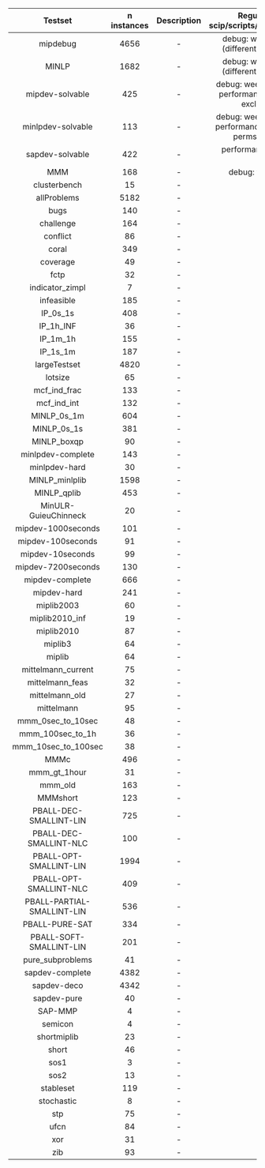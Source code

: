 |      Testset               | n instances | Description |              Regular testing (see scip/scripts/jenkins/*_testruns.sh)              | Remarks |
|:--------------------------:|:-----------:|:-----------:|:----------------------------------------------------------------------------------:|:-------:|
| mipdebug                   |        4656 | -           | debug: weekdays 60s soplex (different settings) and cplex;                         | -       |
| MINLP                      |        1682 | -           | debug: weekdays 60s soplex (different settings) and cplex;                         | -       |
| mipdev-solvable            |         425 | -           | debug: weekends 7200s soplex; performance: saturdays 7200s exclusive M620v3;       | -       |
| minlpdev-solvable          |         113 | -           | debug: weekends 7200s soplex; performance: saturdays 3600s 5 perms exclusive M640; | -       |
| sapdev-solvable            |         422 | -           | performance: sundays 3600s M630v2;                                                 | -       |
| MMM                        |         168 | -           | debug: fiberscip: sundays                                                          | -       |
| clusterbench               |          15 | -           | fridays                                                                            | -       |
| allProblems                |        5182 | -           | -                                                                                  | -       |
| bugs                       |         140 | -           | -                                                                                  | -       |
| challenge                  |         164 | -           | -                                                                                  | -       |
| conflict                   |          86 | -           | -                                                                                  | -       |
| coral                      |         349 | -           | -                                                                                  | -       |
| coverage                   |          49 | -           | -                                                                                  | -       |
| fctp                       |          32 | -           | -                                                                                  | -       |
| indicator_zimpl            |           7 | -           | -                                                                                  | -       |
| infeasible                 |         185 | -           | -                                                                                  | -       |
| IP_0s_1s                   |         408 | -           | -                                                                                  | -       |
| IP_1h_INF                  |          36 | -           | -                                                                                  | -       |
| IP_1m_1h                   |         155 | -           | -                                                                                  | -       |
| IP_1s_1m                   |         187 | -           | -                                                                                  | -       |
| largeTestset               |        4820 | -           | -                                                                                  | -       |
| lotsize                    |          65 | -           | -                                                                                  | -       |
| mcf_ind_frac               |         133 | -           | -                                                                                  | -       |
| mcf_ind_int                |         132 | -           | -                                                                                  | -       |
| MINLP_0s_1m                |         604 | -           | -                                                                                  | -       |
| MINLP_0s_1s                |         381 | -           | -                                                                                  | -       |
| MINLP_boxqp                |          90 | -           | -                                                                                  | -       |
| minlpdev-complete          |         143 | -           | -                                                                                  | -       |
| minlpdev-hard              |          30 | -           | -                                                                                  | -       |
| MINLP_minlplib             |        1598 | -           | -                                                                                  | -       |
| MINLP_qplib                |         453 | -           | -                                                                                  | -       |
| MinULR-GuieuChinneck       |          20 | -           | -                                                                                  | -       |
| mipdev-1000seconds         |         101 | -           | -                                                                                  | -       |
| mipdev-100seconds          |          91 | -           | -                                                                                  | -       |
| mipdev-10seconds           |          99 | -           | -                                                                                  | -       |
| mipdev-7200seconds         |         130 | -           | -                                                                                  | -       |
| mipdev-complete            |         666 | -           | -                                                                                  | -       |
| mipdev-hard                |         241 | -           | -                                                                                  | -       |
| miplib2003                 |          60 | -           | -                                                                                  | -       |
| miplib2010_inf             |          19 | -           | -                                                                                  | -       |
| miplib2010                 |          87 | -           | -                                                                                  | -       |
| miplib3                    |          64 | -           | -                                                                                  | -       |
| miplib                     |          64 | -           | -                                                                                  | -       |
| mittelmann_current         |          75 | -           | -                                                                                  | -       |
| mittelmann_feas            |          32 | -           | -                                                                                  | -       |
| mittelmann_old             |          27 | -           | -                                                                                  | -       |
| mittelmann                 |          95 | -           | -                                                                                  | -       |
| mmm_0sec_to_10sec          |          48 | -           | -                                                                                  | -       |
| mmm_100sec_to_1h           |          36 | -           | -                                                                                  | -       |
| mmm_10sec_to_100sec        |          38 | -           | -                                                                                  | -       |
| MMMc                       |         496 | -           | -                                                                                  | -       |
| mmm_gt_1hour               |          31 | -           | -                                                                                  | -       |
| mmm_old                    |         163 | -           | -                                                                                  | -       |
| MMMshort                   |         123 | -           | -                                                                                  | -       |
| PBALL-DEC-SMALLINT-LIN     |         725 | -           | -                                                                                  | -       |
| PBALL-DEC-SMALLINT-NLC     |         100 | -           | -                                                                                  | -       |
| PBALL-OPT-SMALLINT-LIN     |        1994 | -           | -                                                                                  | -       |
| PBALL-OPT-SMALLINT-NLC     |         409 | -           | -                                                                                  | -       |
| PBALL-PARTIAL-SMALLINT-LIN |         536 | -           | -                                                                                  | -       |
| PBALL-PURE-SAT             |         334 | -           | -                                                                                  | -       |
| PBALL-SOFT-SMALLINT-LIN    |         201 | -           | -                                                                                  | -       |
| pure_subproblems           |          41 | -           | -                                                                                  | -       |
| sapdev-complete            |        4382 | -           | -                                                                                  | -       |
| sapdev-deco                |        4342 | -           | -                                                                                  | -       |
| sapdev-pure                |          40 | -           | -                                                                                  | -       |
| SAP-MMP                    |           4 | -           | -                                                                                  | -       |
| semicon                    |           4 | -           | -                                                                                  | -       |
| shortmiplib                |          23 | -           | -                                                                                  | -       |
| short                      |          46 | -           | -                                                                                  | -       |
| sos1                       |           3 | -           | -                                                                                  | -       |
| sos2                       |          13 | -           | -                                                                                  | -       |
| stableset                  |         119 | -           | -                                                                                  | -       |
| stochastic                 |           8 | -           | -                                                                                  | -       |
| stp                        |          75 | -           | -                                                                                  | -       |
| ufcn                       |          84 | -           | -                                                                                  | -       |
| xor                        |          31 | -           | -                                                                                  | -       |
| zib                        |          93 | -           | -                                                                                  | -       |
